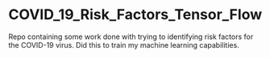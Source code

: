 # COVID_19_Risk_Factors_Tensor_Flow
Repo containing some work done with trying to identifying risk factors for the COVID-19 virus. Did this to train my machine learning capabilities.
